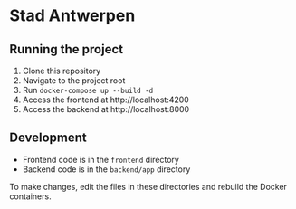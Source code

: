 # Stad Antwerpen

## Running the project

1. Clone this repository
2. Navigate to the project root
3. Run `docker-compose up --build -d`
4. Access the frontend at http://localhost:4200
5. Access the backend at http://localhost:8000

## Development

- Frontend code is in the `frontend` directory
- Backend code is in the `backend/app` directory

To make changes, edit the files in these directories and rebuild the Docker containers.
